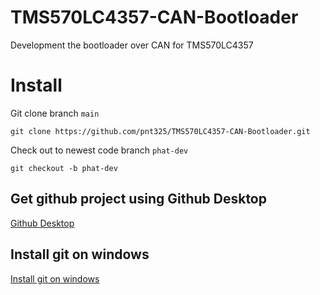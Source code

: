 # TMS570LC4357-CAN-Bootloader
Development the bootloader over CAN for TMS570LC4357

# Install

Git clone branch `main` 
```
git clone https://github.com/pnt325/TMS570LC4357-CAN-Bootloader.git
```

Check out to newest code branch `phat-dev`
```
git checkout -b phat-dev
```
 
 ## Get github project using Github Desktop

 [Github Desktop](https://desktop.github.com/)

## Install git on windows

[Install git on windows](https://phoenixnap.com/kb/how-to-install-git-windows)
